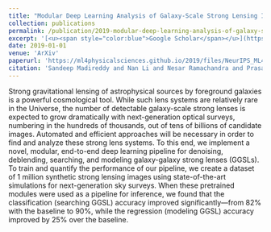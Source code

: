```yaml
---
title: "Modular Deep Learning Analysis of Galaxy-Scale Strong Lensing Images"
collection: publications
permalink: /publication/2019-modular-deep-learning-analysis-of-galaxy-scale-str
excerpt: '[<u><span style="color:blue">Google Scholar</span></u>](https://scholar.google.com/scholar?q=Modular+Deep+Learning+Analysis+of+Galaxy-Scale+Strong+Lensing+Images)'
date: 2019-01-01
venue: 'ArXiv'
paperurl: 'https://ml4physicalsciences.github.io/2019/files/NeurIPS_ML4PS_2019_130.pdf'
citation: 'Sandeep Madireddy and Nan Li and Nesar Ramachandra and Prasanna Balaprakash and Salman Habib (2019). "Modular Deep Learning Analysis of Galaxy-Scale Strong Lensing Images". ArXiv.'
---
```


Strong gravitational lensing of astrophysical sources by foreground galaxies is a powerful cosmological tool. While such lens systems are relatively rare in the Universe, the number of detectable galaxy-scale strong lenses is expected to grow dramatically with next-generation optical surveys, numbering in the hundreds of thousands, out of tens of billions of candidate images. Automated and efficient approaches will be necessary in order to find and analyze these strong lens systems. To this end, we implement a novel, modular, end-to-end deep learning pipeline for denoising, deblending, searching, and modeling galaxy-galaxy strong lenses (GGSLs). To train and quantify the performance of our pipeline, we create a dataset of 1 million synthetic strong lensing images using state-of-the-art simulations for next-generation sky surveys. When these pretrained modules were used as a pipeline for inference, we found that the classification (searching GGSL) accuracy improved significantly—from 82% with the baseline to 90%, while the regression (modeling GGSL) accuracy improved by 25% over the baseline.
